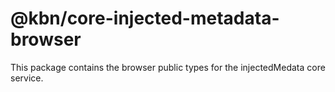 # @kbn/core-injected-metadata-browser

This package contains the browser public types for the injectedMedata core service.
